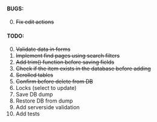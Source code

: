 #### BUGS:
0. ~~Fix edit actions~~

#### TODO:
0. ~~Validate data in forms~~
0. ~~Implement find pages using search filters~~
0. ~~Add trim() function before saving fields~~
0. ~~Check if the item exists in the database before adding~~
0. ~~Scrolled tables~~
0. ~~Confirm before delete from DB~~
0. Locks (select to update)
0. Save DB dump
0. Restore DB from dump
0. Add serverside validation
0. Add tests